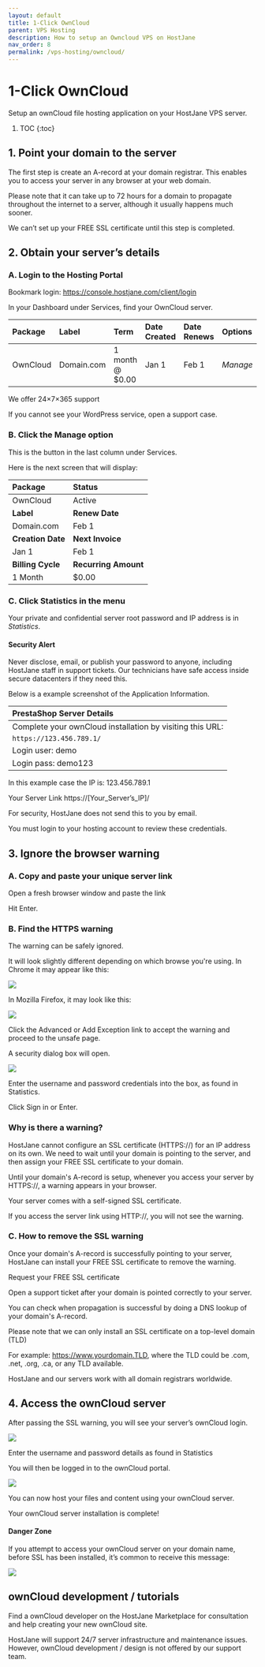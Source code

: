 ```yaml
---
layout: default
title: 1-Click OwnCloud
parent: VPS Hosting
description: How to setup an Owncloud VPS on HostJane
nav_order: 8
permalink: /vps-hosting/owncloud/
---
```


# 1-Click OwnCloud

Setup an ownCloud file hosting application on your HostJane VPS server.

1. TOC
{:toc}

## 1. Point your domain to the server

The first step is create an A-record at your domain registrar.
This enables you to access your server in any browser at your web domain.

<span class="blue">Please note that it can take up to 72 hours for a domain to propagate throughout the internet to a server, although it usually happens much sooner.</span>

We can’t set up your FREE SSL certificate until this step is completed.

## 2. Obtain your server’s details

### A. Login to the Hosting Portal

Bookmark login: https://console.hostjane.com/client/login

In your Dashboard under Services, find your OwnCloud server.

| Package | Label | Term  | Date Created | Date Renews | Options |
|:-------|:----------|:------|:----------|:------|:------|
| OwnCloud | Domain.com | 1 month @ $0.00 | Jan 1 | Feb 1 |*Manage* |

We offer 24×7×365 support

If you cannot see your WordPress service, open a support case.

### B. Click the Manage option

This is the button in the last column under Services.

Here is the next screen that will display: 

| Package | Status|
|:-------|:----------|
| OwnCloud | Active|
| **Label** | **Renew Date**|
| Domain.com | Feb 1 |
| **Creation Date** | **Next Invoice**|
| Jan 1 | Feb 1 |
| **Billing Cycle** | **Recurring Amount**|
| 1 Month | $0.00 |

### C. Click Statistics in the menu

Your private and confidential server root password and IP address is in *Statistics*.

#### Security Alert

<span class="green">Never disclose, email, or publish your password to anyone, including HostJane staff in support tickets. Our technicians have safe access inside secure datacenters if they need this.</span>

Below is a example screenshot of the Application Information.

| PrestaShop Server Details|
|:-------|
| Complete your ownCloud installation by visiting this URL: |
| `https://123.456.789.1/` |
| Login user: demo |
| Login pass: demo123 |

In this example case the IP is: 123.456.789.1

Your Server Link
https://[Your_Server’s_IP]/

For security, HostJane does not send this to you by email.

You must login to your hosting account to review these credentials.

## 3. Ignore the browser warning

### A. Copy and paste your unique server link 

Open a fresh browser window and paste the link

Hit Enter.

### B. Find the HTTPS warning

The warning can be safely ignored.

It will look slightly different depending on which browse you're using. In Chrome it may appear like this:

![](/assets/hosting/ssl-warning-janevps-chrome.jpeg)

In Mozilla Firefox, it may look like this:

![](/assets/hosting/ssl-warning-janevps-2.jpeg)

Click the Advanced or Add Exception link to accept the warning and proceed to the unsafe page.

A security dialog box will open.

![](/assets/hosting/login-to-HTTPS-server.png)

Enter the username and password credentials into the box, as found in Statistics.

Click Sign in or Enter.

### Why is there a warning?

HostJane cannot configure an SSL certificate (HTTPS://) for an IP address on its own. We need to wait until your domain is pointing to the server, and then assign your FREE SSL certificate to your domain.

<span class="green"> Until your domain's A-record is setup, whenever you access your server by HTTPS://, a warning appears in your browser.</span>

Your server comes with a self-signed SSL certificate.

If you access the server link using HTTP://, you will not see the warning. 

### C. How to remove the SSL warning

Once your domain's A-record is successfully pointing to your server, HostJane can install your FREE SSL certificate to remove the warning.

Request your FREE SSL certificate

Open a support ticket after your domain is pointed correctly to your server.

You can check when propagation is successful by doing a DNS lookup of your domain's A-record.

Please note that we can only install an SSL certificate on a top-level domain (TLD)

For example: https://www.yourdomain.TLD, where the TLD could be .com, .net, .org, .ca, or any TLD available.

HostJane and our servers work with all domain registrars worldwide.

## 4. Access the ownCloud server

After passing the SSL warning, you will see your server’s ownCloud login.

![](/assets/hosting/owncloud-login.png)

Enter the username and password details as found in Statistics

You will then be logged in to the ownCloud portal.

![](/assets/hosting/owncloud-logged-in.png)

You can now host your files and content using your ownCloud server.

Your ownCloud server installation is complete!

#### Danger Zone

<span class="red">If you attempt to access your ownCloud server on your domain name, before SSL has been installed, it’s common to receive this message:</span>

![](/assets/hosting/owncloud-untrusted-domain.png)

## ownCloud development / tutorials

Find a ownCloud developer on the HostJane Marketplace for consultation and help creating your new ownCloud site.

HostJane will support 24/7 server infrastructure and maintenance issues. However, ownCloud development / design is not offered by our support team.